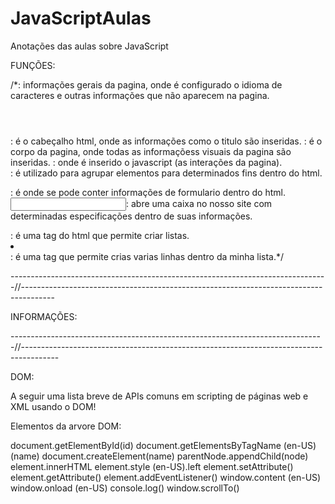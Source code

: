 # JavaScriptAulas
Anotações das aulas sobre JavaScript

FUNÇÕES: 

/*<head></head>: informações gerais da pagina, onde é configurado o idioma de caracteres e outras informações que não aparecem na pagina.
<header></header>: é o cabeçalho html, onde as informações como o titulo são inseridas.
<body></body>: é o corpo da pagina, onde todas as informaçõess visuais da pagina são inseridas. 
<script></script>: onde é inserido o javascript (as interações da pagina).
<div></div>: é utilizado para agrupar elementos para determinados fins dentro do html.
<form></form>: é onde se pode conter informações de formulario dentro do html.
<input>: abre uma caixa no nosso site com determinadas especificações dentro de suas informações.
<ul></ul>: é uma tag do html que permite criar listas. 
<li></li>: é uma tag que permite crias varias linhas dentro da minha lista.*/

-------------------------------------------------------------------------------//--------------------------------------------------------------------------------------

INFORMAÇÕES:

------------------------------------------------------------------------------//---------------------------------------------------------------------------------------

DOM: 

A seguir uma lista breve de APIs comuns em scripting de páginas web e XML usando o DOM!

Elementos da arvore DOM:

document.getElementById(id)
document.getElementsByTagName (en-US)(name)
document.createElement(name)
parentNode.appendChild(node)
element.innerHTML
element.style (en-US).left
element.setAttribute()
element.getAttribute()
element.addEventListener()
window.content (en-US)
window.onload (en-US)
console.log()
window.scrollTo()
